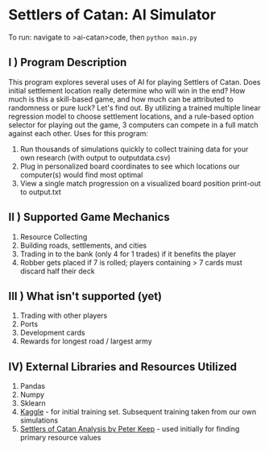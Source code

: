 # Settlers of Catan: AI Simulator

To run: navigate to >ai-catan>code, then `python main.py` 

## I ) Program Description

This program explores several uses of AI for playing Settlers of Catan. Does initial settlement location really determine who will win in the end? How much is this a skill-based game, and how much can be attributed to randomness or pure luck? Let's find out.
By utilizing a trained multiple linear regression model to choose settlement locations, and a rule-based option selector for playing out the game, 3 computers can compete in a full match against each other. Uses for this program:

  1. Run thousands of simulations quickly to collect training data for your own research (with output to outputdata.csv)
  2. Plug in personalized board coordinates to see which locations our computer(s) would find most optimal
  3. View a single match progression on a  visualized board position print-out to output.txt

## II ) Supported Game Mechanics

  1. Resource Collecting
  2. Building roads, settlements, and cities
  3. Trading in to the bank (only 4 for 1 trades) if it benefits the player
  4. Robber gets placed if 7 is rolled; players containing > 7 cards must discard half their deck

## III ) What isn't supported (yet)

  1. Trading with other players
  2. Ports
  3. Development cards
  4. Rewards for longest road / largest army

## IV) External Libraries and Resources Utilized

  1. Pandas
  2. Numpy
  3. Sklearn
  4. [Kaggle](https://www.kaggle.com/lumins/settlers-of-catan-games) - for initial training set. Subsequent training taken from our own simulations
  5. [Settlers of Catan Analysis by Peter Keep](https://developingcatan.files.wordpress.com/2011/02/settlers-of-catan-analysis.pdf) - used initially for finding primary resource values
